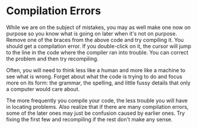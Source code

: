 # Compilation Errors

While we are on the subject of mistakes, you may as well make one now on
purpose so you know what is going on later when it's not on purpose.  Remove
one of the braces from the above code and try compiling it.  You should get
a compilation error.  If you double-click on it, the cursor will jump to the
line in the code where the compiler ran into trouble.  You can correct the
problem and then try recompiling.

Often, you will need to think less like a human and more like a machine to
see what is wrong.  Forget about what the code is trying to do and focus
more on its form: the grammar, the spelling, and little fussy details that
only a computer would care about.

The more frequently you compile your code, the less trouble you will have in
locating problems.  Also realize that if there are many compilation errors,
some of the later ones may just be confusion caused by earlier ones.  Try
fixing the first few and recompiling if the rest don't make any sense.
